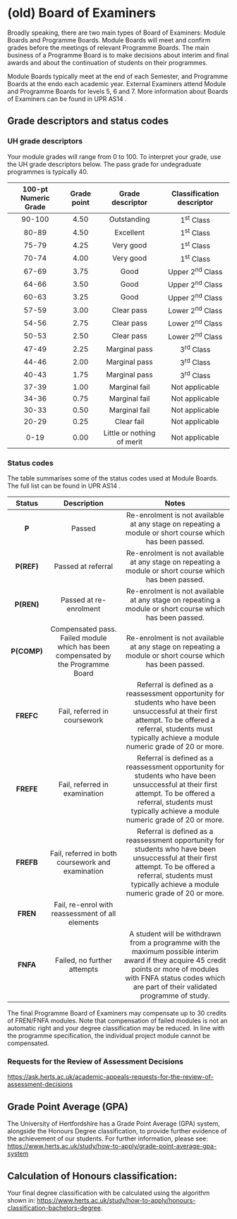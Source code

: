 # (old) Board of Examiners

Broadly speaking, there are two main types of Board of Examiners: Module Boards and Programme Boards.  Module Boards will meet and confirm grades before the meetings of relevant Programme Boards.  The main business of a Programme Board is to make decisions about interim and final awards and about the continuation of students on their programmes.

Module Boards typically meet at the end of each Semester, and Programme Boards at the endo each academic year.  External Examiners attend Module and Programme Boards for levels 5, 6 and 7.
More information about Boards of Examiners can be found in UPR AS14 .

##	Grade descriptors and status codes

###	UH grade descriptors

Your module grades will range from 0 to 100. To interpret your grade, use the UH grade descriptors below.  The pass grade for undegraduate programmes is typically 40.



| 100-pt Numeric Grade | Grade point | Grade descriptor | Classification descriptor |
| :---: | :---: | :---: | :---: |
|90-100|4.50|Outstanding|$1^{\mbox{st}}$ Class|
|80-89|4.50|Excellent|$1^{\mbox{st}}$ Class|
|75-79|4.25|Very good|$1^{\mbox{st}}$ Class|
|70-74|4.00|Very good|$1^{\mbox{st}}$ Class|
|67-69|3.75|Good|Upper $2^{\mbox{nd}}$ Class|
|64-66|3.50|Good|Upper $2^{\mbox{nd}}$ Class|
|60-63|3.25|Good|Upper $2^{\mbox{nd}}$ Class|
|57-59|3.00|Clear pass|Lower $2^{\mbox{nd}}$ Class|
|54-56|2.75|Clear pass|Lower $2^{\mbox{nd}}$ Class|
|50-53|2.50|Clear pass|Lower $2^{\mbox{nd}}$ Class|
|47-49|2.25|Marginal pass|$3^{\mbox{rd}}$ Class|
|44-46|2.00|Marginal pass|$3^{\mbox{rd}}$ Class|
|40-43|1.75|Marginal pass|$3^{\mbox{rd}}$ Class|
|37-39|1.00|Marginal fail|Not applicable|
|34-36|0.75|Marginal fail|Not applicable|
|30-33|0.50|Marginal fail|Not applicable|
|20-29|0.25|Clear fail|Not applicable|
|0-19|0.00|Little or nothing of merit|Not applicable|


###	Status codes

The table summarises some of the status codes used at Module Boards.  The full list can be found in UPR AS14 .

|Status| 	Description| 	Notes|
|:-:|:-:|:-:|
|**P**	|Passed| 	Re-enrolment is not available at any stage on repeating a module or short course which has been passed. |
|**P(REF)** |	Passed at referral|Re-enrolment is not available at any stage on repeating a module or short course which has been passed.|
|**P(REN)**|	Passed at re-enrolment|Re-enrolment is not available at any stage on repeating a module or short course which has been passed.|
|**P(COMP)**| 	Compensated pass. Failed module which has been compensated by the Programme Board	|Re-enrolment is not available at any stage on repeating a module or short course which has been passed.|
|**FREFC**| 	Fail, referred in coursework 	|Referral is defined as a reassessment opportunity for students who have been unsuccessful at their first attempt. To be offered a referral, students must typically achieve a module numeric grade of 20 or more. |
|**FREFE**|	Fail, referred in examination|Referral is defined as a reassessment opportunity for students who have been unsuccessful at their first attempt. To be offered a referral, students must typically achieve a module numeric grade of 20 or more. |
|**FREFB**|	Fail, referred in both coursework and examination|Referral is defined as a reassessment opportunity for students who have been unsuccessful at their first attempt. To be offered a referral, students must typically achieve a module numeric grade of 20 or more. |
|**FREN**	|Fail, re-enrol with reassessment of all elements  ||
|**FNFA**| Failed, no further attempts|A student will be withdrawn from a programme with the maximum possible interim award if they acquire 45 credit points or more of modules with FNFA status codes which are part of their validated programme of study.|


The final Programme Board of Examiners may compensate up to 30 credits of FREN/FNFA modules. Note that compensation of failed modules is not an automatic right and your degree classification may be reduced.  In line with the programme specification, the individual project module cannot be compensated.

###	Requests for the Review of Assessment Decisions

https://ask.herts.ac.uk/academic-appeals-requests-for-the-review-of-assessment-decisions

##	Grade Point Average (GPA)

The University of Hertfordshire has a Grade Point Average (GPA) system, alongside the Honours Degree classification, to provide further evidence of the achievement of our students.  For further information, please see: https://www.herts.ac.uk/study/how-to-apply/grade-point-average-gpa-system

##	Calculation of Honours classification:

Your final degree classification with be calculated using the algorithm shown in: https://www.herts.ac.uk/study/how-to-apply/honours-classification-bachelors-degree.
